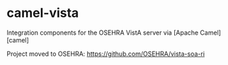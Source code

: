 camel-vista
===========

Integration components for the OSEHRA VistA server via [Apache Camel][camel]

Project moved to OSEHRA: https://github.com/OSEHRA/vista-soa-ri


